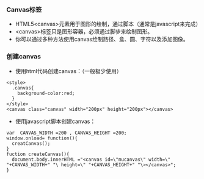 ### Canvas标签
*  HTML5\<canvas\>元素用于图形的绘制，通过脚本（通常是javascript来完成）
* \<canvas\>标签只是图形容器，必须通过脚步来绘制图形。
* 你可以通过多种方法使用canvas绘制路径、盒、圆、字符以及添加图像。

### 创建canvas
* 使用html代码创建canvas：（一般极少使用）
```
<style>
  .canvas{
    background-color:red;
  }
</style>
<canvas class="canvas" width="200px" height="200px"></canvas>
```
* 使用javascript脚本创建canvas：
```
var  CANVAS_WIDTH =200 , CANVAS_HEIGHT =200;
window.onload= function(){
  creatCanvas();
}
fuction createCanvas(){
  document.body.innerHTML ="<canvas id=\"mucanvas\" width=\" "+CANVAS_WIDTH+" "\ height=\" "+CANVAS_HEIGHT+" "\></canvas>";
}
```

